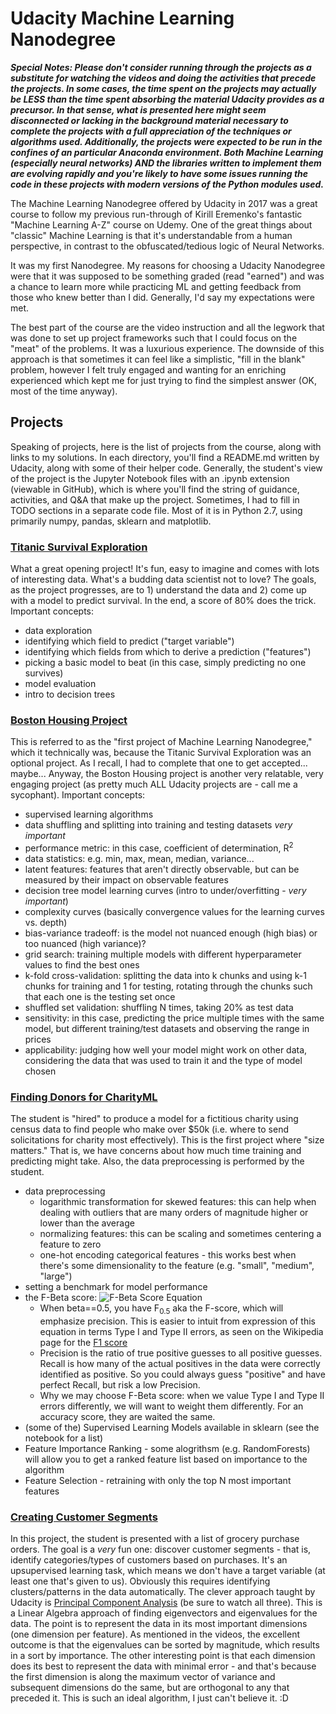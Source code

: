 # Udacity Machine Learning Nanodegree

_**Special Notes:  Please don't consider running through the projects as a substitute for watching the videos and doing the activities that precede the projects.  In some cases, the time spent on the projects may actually be LESS than the time spent absorbing the material Udacity provides as a precursor.  In that sense, what is presented here might seem disconnected or lacking in the background material necessary to complete the projects with a full appreciation of the techniques or algorithms used.  Additionally, the projects were expected to be run in the confines of an particular Anaconda environment.  Both Machine Learning (especially neural networks) AND the libraries written to implement them are evolving rapidly and you're likely to have some issues running the code in these projects with modern versions of the Python modules used.**_

The Machine Learning Nanodegree offered by Udacity in 2017 was a great course to follow my previous run-through of Kirill Eremenko's fantastic "Machine Learning A-Z" course on Udemy.  One of the great things about "classic" Machine Learning is that it's understandable from a human perspective, in contrast to the obfuscated/tedious logic of Neural Networks.

It was my first Nanodegree.  My reasons for choosing a Udacity Nanodegree were that it was supposed to be something graded (read "earned") and was a chance to learn more while practicing ML and getting feedback from those who knew better than I did.  Generally, I'd say my expectations were met.

The best part of the course are the video instruction and all the legwork that was done to set up project frameworks such that I could focus on the "meat" of the problems.  It was a luxurious experience.  The downside of this approach is that sometimes it can feel like a simplistic, "fill in the blank" problem, however I felt truly engaged and wanting for an enriching experienced which kept me for just trying to find the simplest answer (OK, most of the time anyway).

## Projects
Speaking of projects, here is the list of projects from the course, along with links to my solutions.  In each directory, you'll find a README.md written by Udacity, along with some of their helper code.  Generally, the student's view of the project is the Jupyter Notebook files with an .ipynb extension (viewable in GitHub), which is where you'll find the string of guidance, activities, and Q&A that make up the project.  Sometimes, I had to fill in TODO sections in a separate code file.  Most of it is in Python 2.7, using primarily numpy, pandas, sklearn and matplotlib.

### [Titanic Survival Exploration](./titanic_survival_exploration)
What a great opening project!  It's fun, easy to imagine and comes with lots of interesting data.  What's a budding data scientist not to love?  The goals, as the project progresses, are to 1) understand the data and 2) come up with a model to predict survival.  In the end, a score of 80% does the trick.
Important concepts:
 - data exploration
 - identifying which field to predict ("target variable")
 - identifying which fields from which to derive a prediction ("features")
 - picking a basic model to beat (in this case, simply predicting no one survives)
 - model evaluation
 - intro to decision trees

### [Boston Housing Project](./boston_housing)
This is referred to as the "first project of Machine Learning Nanodegree," which it technically was, because the Titanic Survival Exploration was an optional project.  As I recall, I had to complete that one to get accepted... maybe...  Anyway, the Boston Housing project is another very relatable, very engaging project (as pretty much ALL Udacity projects are - call me a sycophant).
Important concepts:
 - supervised learning algorithms
 - data shuffling and splitting into training and testing datasets *very important*
 - performance metric:  in this case, coefficient of determination, R<sup>2</sup>
 - data statistics: e.g. min, max, mean, median, variance...
 - latent features:  features that aren't directly observable, but can be measured by their impact on observable features
 - decision tree model learning curves (intro to under/overfitting - *very important*)
 - complexity curves (basically convergence values for the learning curves vs. depth)
 - bias-variance tradeoff:  is the model not nuanced enough (high bias) or too nuanced (high variance)?
 - grid search: training multiple models with different hyperparameter values to find the best ones
 - k-fold cross-validation:  splitting the data into k chunks and using k-1 chunks for training and 1 for testing, rotating through the chunks such that each one is the testing set once
 - shuffled set validation:  shuffling N times, taking 20% as test data
 - sensitivity:  in this case, predicting the price multiple times with the same model, but different training/test datasets and observing the range in prices
 - applicability:  judging how well your model might work on other data, considering the data that was used to train it and the type of model chosen

### [Finding Donors for CharityML](./finding_donors)
The student is "hired" to produce a model for a fictitious charity using census data to find people who make over $50k (i.e. where to send solicitations for charity most effectively).  This is the first project where "size matters."  That is, we have concerns about how much time training and predicting might take.  Also, the data preprocessing is performed by the student.
 - data preprocessing
   - logarithmic transformation for skewed features:  this can help when dealing with outliers that are many orders of magnitude higher or lower than the average
   - normalizing features:  this can be scaling and sometimes centering a feature to zero
   - one-hot encoding categorical features - this works best when there's some dimensionality to the feature (e.g. "small", "medium", "large")
 - setting a benchmark for model performance
 - the F-Beta score:  ![F-Beta Score Equation](https://render.githubusercontent.com/render/math?math=F_%7B%5Cbeta%7D%20%3D%20%281%20%2B%20%5Cbeta%5E2%29%20%5Ccdot%20%5Cfrac%7Bprecision%20%5Ccdot%20recall%7D%7B%5Cleft%28%20%5Cbeta%5E2%20%5Ccdot%20precision%20%5Cright%29%20%2B%20recall%7D&mode=display)
   - When beta==0.5, you have F<sub>0.5</sub> aka the F-score, which will emphasize precision.  This is easier to intuit from expression of this equation in terms Type I and Type II errors, as seen on the Wikipedia page for the [F1 score](https://en.wikipedia.org/wiki/F1_score)
   - Precision is the ratio of true positive guesses to all positive guesses.  Recall is how many of the actual positives in the data were correctly identified as positive.  So you could always guess "positive" and have perfect Recall, but risk a low Precision.
   - Why we may choose F-Beta score:  when we value Type I and Type II errors differently, we will want to weight them differently.  For an accuracy score, they are waited the same.
 - (some of the) Supervised Learning Models available in sklearn (see the notebook for a list)
 - Feature Importance Ranking - some alogrithsm (e.g. RandomForests) will allow you to get a ranked feature list based on importance to the algorithm
 - Feature Selection - retraining with only the top N most important features

### [Creating Customer Segments](./customer_segments)
In this project, the student is presented with a list of grocery purchase orders.  The goal is a *very* fun one:  discover customer segments - that is, identify categories/types of customers based on purchases.  It's an upsupervised learning task, which means we don't have a target variable (at least one that's given to us). Obviously this requires identifying clusters/patterns in the data automatically.  The clever approach taught by Udacity is [Principal Component Analysis](https://www.youtube.com/watch?v=kw9R0nD69OU) (be sure to watch all three).  This is a Linear Algebra approach of finding eigenvectors and eigenvalues for the data.  The point is to represent the data in its most important dimensions (one dimension per feature).  As mentioned in the videos, the excellent outcome is that the eigenvalues can be sorted by magnitude, which results in a sort by importance.  The other interesting point is that each dimension does its best to represent the data with minimal error - and that's because the first dimension is along the maximum vector of variance and subsequent dimensions do the same, but are orthogonal to any that preceded it.  This is such an ideal algorithm, I just can't believe it. :D
